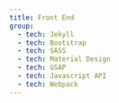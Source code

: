 ```yaml
---
title: Front End
group:
  - tech: Jekyll
  - tech: Bootstrap
  - tech: SASS
  - tech: Material Design
  - tech: GSAP
  - tech: Javascript API
  - tech: Webpack
---
```

